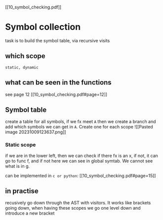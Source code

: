 [[10_symbol_checking.pdf]]
# Symbol collection
task is to build the symbol table, via recursive visits 
## which scope
`static, dynamic`
## what can be seen in the functions
see page 12 [[10_symbol_checking.pdf#page=12]]
## Symbol table
create a table for all symbols, if we fx meet `A` then we create a branch and add which symbols we can get in `A`. 
Create one for each scope
![[Pasted image 20231009123637.png]]
### Static scope
if we are in the lower left, then we can check if there fx is an x, if not, it can go to func f, and if not here we can see in global symtab. We cannot see what is in g.

can be implemented in `c or python`: [[10_symbol_checking.pdf#page=15]]
## in practise 
recusively go down through the AST with visitors. It works like brackets going down, when having these scopes we go one level down and introduce a new bracket 
